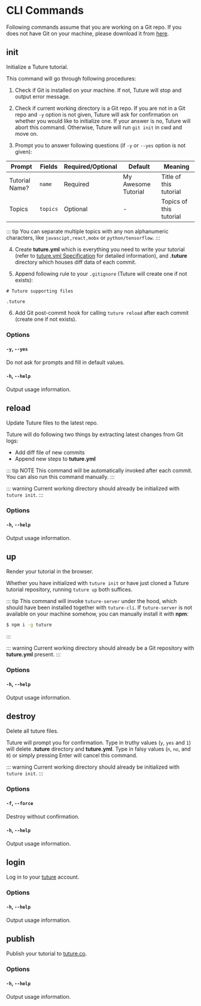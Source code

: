 # CLI Commands

Following commands assume that you are working on a Git repo. If you does not have Git on your machine, please download it from [here](https://git-scm.com/downloads).

## init

Initialize a Tuture tutorial.

This command will go through following procedures:

1. Check if Git is installed on your machine. If not, Tuture will stop and output error message.

2. Check if current working directory is a Git repo. If you are not in a Git repo and `-y` option is not given, Tuture will ask for confirmation on whether you would like to initialize one. If your answer is no, Tuture will abort this command. Otherwise, Tuture will run `git init` in cwd and move on.

3. Prompt you to answer following questions (if `-y` or `--yes` option is not given):

| Prompt             | Fields     | Required/Optional | Default            | Meaning                                                      |
| ------------------ | ---------- | ----------------- | ------------------ | ------------------------------------------------------------ |
| Tutorial Name?     | `name`     | Required          | My Awesome Tutorial | Title of this tutorial                                       |
| Topics | `topics` | Optional  | -           | Topics of this tutorial        |

::: tip
You can separate multiple topics with any non alphanumeric characters, like `javascipt,react,mobx` or `python/tensorflow`.
:::

4. Create **tuture.yml** which is everything you need to write your tutorial (refer to [tuture.yml Specification](TUTURE_YML_SPEC.md) for detailed information), and **.tuture** directory which houses diff data of each commit.

5. Append following rule to your `.gitignore` (Tuture will create one if not exists):

```
# Tuture supporting files

.tuture
```

6. Add Git post-commit hook for calling `tuture reload` after each commit (create one if not exists).

### Options

#### `-y`, `--yes`

Do not ask for prompts and fill in default values.

#### `-h`, `--help`

Output usage information.

## reload

Update Tuture files to the latest repo.

Tuture will do following two things by extracting latest changes from Git logs:

- Add diff file of new commits
- Append new steps to **tuture.yml**

::: tip NOTE
This command will be automatically invoked after each commit. You can also run this command manually.
:::

::: warning
Current working directory should already be initialized with `tuture init`.
:::

### Options

#### `-h`, `--help`

Output usage information.

## up

Render your tutorial in the browser.

Whether you have initialized with `tuture init` or have just cloned a Tuture tutorial repository, running `tuture up` both suffices.

::: tip
This command will invoke `tuture-server` under the hood, which should have been installed together with `tuture-cli`. If `tuture-server` is not available on your machine somehow, you can manually install it with **npm**:

```bash
$ npm i -g tuture
```
:::

::: warning
Current working directory should already be a Git repository with **tuture.yml** present.
:::

### Options

#### `-h`, `--help`

Output usage information.

## destroy

Delete all tuture files.

Tuture will prompt you for confirmation. Type in truthy values (`y`, `yes` and `1`) will delete **.tuture** directory and **tuture.yml**. Type in falsy values (`n`, `no`, and `0`) or simply pressing Enter will cancel this command.

::: warning
Current working directory should already be initialized with `tuture init`.
:::

### Options

#### `-f`, `--force`

Destroy without confirmation.

#### `-h`, `--help`

Output usage information.

## login

Log in to your [tuture](https://tuture.co) account.

### Options

#### `-h`, `--help`

Output usage information.

## publish

Publish your tutorial to [tuture.co](https://tuture.co).

### Options

#### `-h`, `--help`

Output usage information.